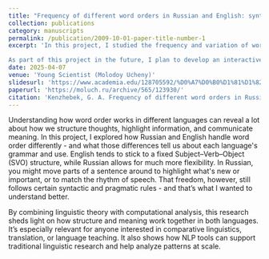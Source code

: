 ```yaml
---
title: "Frequency of different word orders in Russian and English: syntactic analysis and linguistic aspects[EN]/Частотность различных порядков слов в русском и английском языках: синтаксический анализ и лингвистические аспекты[RU]"
collection: publications
category: manuscripts
permalink: /publication/2009-10-01-paper-title-number-1
excerpt: 'In this project, I studied the frequency and variation of word order in Russian and English by combining linguistic theory with computational analysis. I focused on short declarative sentences (up to ten words) and analyzed over 100 examples from each language using Python-based tools like spaCy and pymorphy2. My goal was to understand how different word orders function syntactically and what linguistic factors - such as theme and rheme, emphasis, or information structure - might influence them. While English generally follows a fixed Subject-Verb-Object (SVO) order, Russian allows for greater flexibility, which often reflects pragmatic nuances. This research highlights how syntax interacts with meaning and context, offering insights for comparative linguistics, translation, and language teaching.

As part of this project in the future, I plan to develop an interactive map-based interface where users can click on individual words or short sentences to view the regions in which these expressions are most frequently used. This web-based tool will visualize the frequency of word order patterns and syntactic constructions across different areas, providing both linguistic insights and an accessible way to explore regional variation in language use.'
date: 2025-04-07
venue: 'Young Scientist (Molodoy Ucheny)'
slidesurl: 'https://www.academia.edu/128705592/%D0%A7%D0%B0%D1%81%D1%82%D0%BE%D1%82%D0%BD%D0%BE%D1%81%D1%82%D1%8C_%D1%80%D0%B0%D0%B7%D0%BB%D0%B8%D1%87%D0%BD%D1%8B%D1%85_%D0%BF%D0%BE%D1%80%D1%8F%D0%B4%D0%BA%D0%BE%D0%B2_%D1%81%D0%BB%D0%BE%D0%B2_%D0%B2_%D1%80%D1%83%D1%81%D1%81%D0%BA%D0%BE%D0%BC_%D0%B8_%D0%B0%D0%BD%D0%B3%D0%BB%D0%B8%D0%B9%D1%81%D0%BA%D0%BE%D0%BC_%D1%8F%D0%B7%D1%8B%D0%BA%D0%B0%D1%85_%D1%81%D0%B8%D0%BD%D1%82%D0%B0%D0%BA%D1%81%D0%B8%D1%87%D0%B5%D1%81%D0%BA%D0%B8%D0%B9_%D0%B0%D0%BD%D0%B0%D0%BB%D0%B8%D0%B7_%D0%B8_%D0%BB%D0%B8%D0%BD%D0%B3%D0%B2%D0%B8%D1%81%D1%82%D0%B8%D1%87%D0%B5%D1%81%D0%BA%D0%B8%D0%B5_%D0%B0%D1%81%D0%BF%D0%B5%D0%BA%D1%82%D1%8B'
paperurl: 'https://moluch.ru/archive/565/123930/'
citation: 'Kenzhebek, G. A. Frequency of different word orders in Russian and English: syntactic analysis and linguistic aspects / G. A. Kenzhebek. - Text : direct // Young Scientist. - 2025. - № 14 (565). - p. 215-219. - URL: https://moluch.ru/archive/565/123930/ (date of reference: 29.04.2025).'
---
```

Understanding how word order works in different languages can reveal a lot about how we structure thoughts, highlight information, and communicate meaning. In this project, I explored how Russian and English handle word order differently - and what those differences tell us about each language's grammar and use.
English tends to stick to a fixed Subject–Verb–Object (SVO) structure, while Russian allows for much more flexibility. In Russian, you might move parts of a sentence around to highlight what's new or important, or to match the rhythm of speech. That freedom, however, still follows certain syntactic and pragmatic rules - and that’s what I wanted to understand better.

By combining linguistic theory with computational analysis, this research sheds light on how structure and meaning work together in both languages. It’s especially relevant for anyone interested in comparative linguistics, translation, or language teaching. It also shows how NLP tools can support traditional linguistic research and help analyze patterns at scale.


